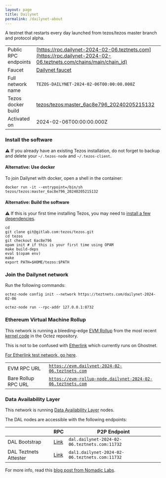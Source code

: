 ```yaml
---
layout: page
title: Dailynet
permalink: /dailynet-about
---
```


A testnet that restarts every day launched from tezos/tezos master branch and protocol alpha.

| | |
|-------|---------------------|
| Public RPC endpoints | [https://rpc.dailynet-2024-02-06.teztnets.com](https://rpc.dailynet-2024-02-06.teztnets.com/chains/main/chain_id)<br/> |
| Faucet | [Dailynet faucet](https://faucet.dailynet-2024-02-06.teztnets.com) |
| Full network name | `TEZOS-DAILYNET-2024-02-06T00:00:00.000Z` |
| Tezos docker build | [tezos/tezos:master_6ac8e796_20240205215132](https://hub.docker.com/r/tezos/tezos/tags?page=1&ordering=last_updated&name=master_6ac8e796_20240205215132) |
| Activated on | 2024-02-06T00:00:00.000Z |





### Install the software

⚠️  If you already have an existing Tezos installation, do not forget to backup and delete your `~/.tezos-node` and `~/.tezos-client`.



#### Alternative: Use docker

To join Dailynet with docker, open a shell in the container:

```
docker run -it --entrypoint=/bin/sh tezos/tezos:master_6ac8e796_20240205215132
```

#### Alternative: Build the software

⚠️  If this is your first time installing Tezos, you may need to [install a few dependencies](https://tezos.gitlab.io/introduction/howtoget.html#setting-up-the-development-environment-from-scratch).

```
cd
git clone git@gitlab.com:tezos/tezos.git
cd tezos
git checkout 6ac8e796
opam init # if this is your first time using OPAM
make build-deps
eval $(opam env)
make
export PATH=$HOME/tezos:$PATH
```

### Join the Dailynet network

Run the following commands:

```
octez-node config init --network https://teztnets.com/dailynet-2024-02-06

octez-node run --rpc-addr 127.0.0.1:8732
```


### Ethereum Virtual Machine Rollup

This network is running a bleeding-edge [EVM Rollup](https://docs.etherlink.com/welcome/what-is-etherlink) from the most recent [kernel code](https://gitlab.com/tezos/tezos/-/tree/master/etherlink) in the Octez repository.

This is not to be confused with [Etherlink](https://docs.etherlink.com/get-started/connect-your-wallet-to-etherlink) which currently runs on Ghostnet.

[For Etherlink test network, go here](https://docs.etherlink.com/get-started/connect-your-wallet-to-etherlink).

| | |
|-------|---------------------|
| EVM RPC URL | [`https://evm.dailynet-2024-02-06.teztnets.com`](https://evm.dailynet-2024-02-06.teztnets.com) |
| Bare Rollup RPC URL | [`https://evm-rollup-node.dailynet-2024-02-06.teztnets.com`](https://evm-rollup-node.dailynet-2024-02-06.teztnets.com/global/block/head) |




### Data Availability Layer

This network is running [Data Availability Layer](https://tezos.gitlab.io/shell/dal.html) nodes.


The DAL nodes are accessible with the following endpoints:

| | RPC | P2P Endpoint |
|------------|---------|--------------|
| DAL Bootstrap | [Link](https://dal-bootstrap-rpc.dailynet-2024-02-06.teztnets.com/p2p/gossipsub/scores) | `dal.dailynet-2024-02-06.teztnets.com:11732` |
| DAL Teztnets Attester | [Link](https://dal-attester-rpc.dailynet-2024-02-06.teztnets.com/p2p/gossipsub/scores) | `dal1.dailynet-2024-02-06.teztnets.com:11732` |


For more info, read this [blog post from Nomadic Labs](https://research-development.nomadic-labs.com/data-availability-layer-tezos.html).



